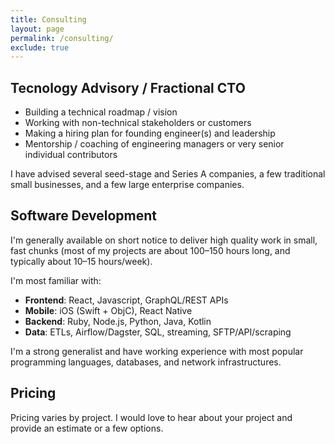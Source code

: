 ```yaml
---
title: Consulting
layout: page
permalink: /consulting/
exclude: true
---
```


## Tecnology Advisory / Fractional CTO

- Building a technical roadmap / vision
- Working with non-technical stakeholders or customers
- Making a hiring plan for founding engineer(s) and leadership
- Mentorship / coaching of engineering managers or very senior individual contributors

I have advised several seed-stage and Series A companies, a few traditional small businesses, and a few large enterprise companies.

## Software Development

I'm generally available on short notice to deliver high quality work in small, fast chunks (most of my projects are about 100–150 hours long, and typically about 10–15 hours/week).

I'm most familiar with:

- **Frontend**: React, Javascript, GraphQL/REST APIs
- **Mobile**: iOS (Swift + ObjC), React Native
- **Backend**: Ruby, Node.js, Python, Java, Kotlin
- **Data**: ETLs, Airflow/Dagster, SQL, streaming, SFTP/API/scraping

I'm a strong generalist and have working experience with most popular programming languages, databases, and network infrastructures.

## Pricing

Pricing varies by project. I would love to hear about your project and provide an estimate or a few options. 
